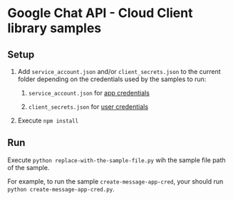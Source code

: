 # Google Chat API - Cloud Client library samples

## Setup

1. Add `service_account.json` and/or `client_secrets.json` to the current
   folder depending on the credentials used by the samples to run:

   1. `service_account.json` for
      [app credentials](https://developers.google.com/workspace/chat/authenticate-authorize-chat-app)

   1. `client_secrets.json` for
      [user credentials](https://developers.google.com/workspace/chat/authenticate-authorize-chat-user)

1. Execute `npm install`

## Run

Execute `python replace-with-the-sample-file.py` wih the sample file path of the sample.

For example, to run the sample `create-message-app-cred`, your should run
`python create-message-app-cred.py`.
